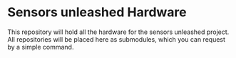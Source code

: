 # Sensors unleashed Hardware

This repository will hold all the hardware for the sensors unleashed project.
All repositories will be placed here as submodules, which you can request
by a simple command.
